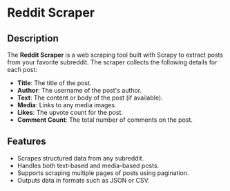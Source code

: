 
# Reddit Scraper  

## Description  
The **Reddit Scraper** is a web scraping tool built with Scrapy to extract posts from your favorite subreddit. The scraper collects the following details for each post:  

- **Title**: The title of the post.  
- **Author**: The username of the post's author.  
- **Text**: The content or body of the post (if available).  
- **Media**: Links to any media images.
- **Likes**: The upvote count for the post.  
- **Comment Count**: The total number of comments on the post.  

## Features  
- Scrapes structured data from any subreddit.  
- Handles both text-based and media-based posts.  
- Supports scraping multiple pages of posts using pagination.  
- Outputs data in formats such as JSON or CSV.  

